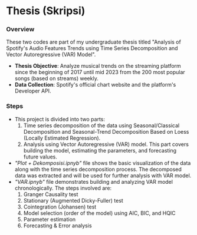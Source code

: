 # Thesis (Skripsi)

### Overview
These two codes are part of my undergraduate thesis titled "Analysis of Spotify's Audio Features Trends using Time Series Decomposition and Vector Autoregressive (VAR) Model".
- **Thesis Objective**: Analyze musical trends on the streaming platform since the beginning of 2017 until mid 2023 from the 200 most popular songs (based on streams) weekly.
- **Data Collection**: Spotify's official chart website and the platform's Developer API.

### Steps
- This project is divided into two parts:
  1. Time series decomposition of the data using Seasonal/Classical Decomposition and Seasonal-Trend Decomposition Based on Loess (Locally Estimated Regression).
  2. Analysis using Vector Autoregressive (VAR) model. This part covers building the model, estimating the parameters, and forecasting future values. 
- *"Plot + Dekomposisi.ipnyb"* file shows the basic visualization of the data along with the time series decomposition process. The decomposed data was extracted and will be used for further analysis with VAR model.
- *"VAR.ipnyb"* file demonstrates building and analyzing VAR model chronologically. The steps involved are:
  1. Granger Causality test
  2. Stationary (Augmented Dicky-Fuller) test
  3. Cointegration (Johansen) test
  4. Model selection (order of the model) using AIC, BIC, and HQIC
  5. Parameter estimation
  6. Forecasting & Error analysis
